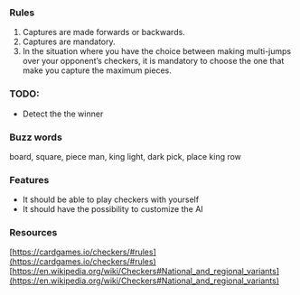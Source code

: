 ### Rules
1. Captures are made forwards or backwards.
2. Captures are mandatory.
3. In the situation where you have the choice between making multi-jumps over your opponent’s checkers, it is mandatory to choose the one that make you capture the maximum pieces.

### TODO:
- Detect the the winner

### Buzz words
board, square, piece
man, king
light, dark
pick, place
king row

### Features
- It should be able to play checkers with yourself
- It should have the possibility to customize the AI

### Resources
[https://cardgames.io/checkers/#rules](https://cardgames.io/checkers/#rules)
[https://en.wikipedia.org/wiki/Checkers#National_and_regional_variants](https://en.wikipedia.org/wiki/Checkers#National_and_regional_variants)
